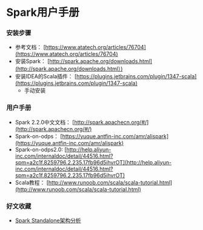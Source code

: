 # Spark用户手册

### 安装步骤
* 参考文档： [https://www.atatech.org/articles/76704](https://www.atatech.org/articles/76704)
* 安装Spark： [http://spark.apache.org/downloads.html](http://spark.apache.org/downloads.html）)
* 安装IDEA的Scala插件： [https://plugins.jetbrains.com/plugin/1347-scala](https://plugins.jetbrains.com/plugin/1347-scala)  
    * 手动安装

### 用户手册
* Spark 2.2.0中文文档： [http://spark.apachecn.org/#/](http://spark.apachecn.org/#/)
* Spark-on-odps： [https://yuque.antfin-inc.com/amr/alispark](https://yuque.antfin-inc.com/amr/alispark)
* Spark-on-odps2.0: [http://help.aliyun-inc.com/internaldoc/detail/44516.html?spm=a2c1f.8259796.2.235.17fb96d5ihvrOT](http://help.aliyun-inc.com/internaldoc/detail/44516.html?spm=a2c1f.8259796.2.235.17fb96d5ihvrOT)
* Scala教程： [http://www.runoob.com/scala/scala-tutorial.html](http://www.runoob.com/scala/scala-tutorial.html)

### 好文收藏
* [Spark Standalone架构分析](http://dataunion.org/27137.html)
